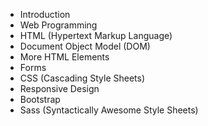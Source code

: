 - Introduction
- Web Programming
- HTML (Hypertext Markup Language)
- Document Object Model (DOM)
- More HTML Elements
- Forms
- CSS (Cascading Style Sheets)
- Responsive Design
- Bootstrap
- Sass (Syntactically Awesome Style Sheets)

